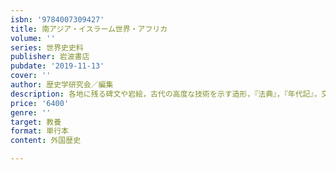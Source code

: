```yaml
---
isbn: '9784007309427'
title: 南アジア・イスラーム世界・アフリカ
volume: ''
series: 世界史史料
publisher: 岩波書店
pubdate: '2019-11-13'
cover: ''
author: 歴史学研究会／編集
description: 各地に残る碑文や岩絵，古代の高度な技術を示す造形，『法典』，『年代記』，交易に関する記録などを収録．
price: '6400'
genre: ''
target: 教養
format: 単行本
content: 外国歴史

---
```


